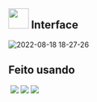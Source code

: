 ## <img src='https://user-images.githubusercontent.com/78568759/185500398-d85f00a2-8503-4dec-84bf-a9b057f5c863.png' width='40px'> Interface 
![2022-08-18 18-27-26](https://user-images.githubusercontent.com/78568759/185499327-69e14779-62de-4e40-a8a0-d77e98dbba21.gif)
## Feito usando

<img src=""  >
<img src="https://user-images.githubusercontent.com/78568759/185504679-94a9cd91-97cc-4a7e-bc5e-d4a94de52047.png"  >
<img src="https://user-images.githubusercontent.com/78568759/185504529-558e93f7-50a8-45be-bbfb-f2301f15380d.png"  >
<img src="https://user-images.githubusercontent.com/78568759/185504517-3d21ed41-a281-44fb-a97b-ba4c3da1fa87.png">

